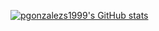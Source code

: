 [![pgonzalezs1999's GitHub stats](https://github-readme-stats.vercel.app/api?username=pgonzalezs1999)](https://github.com/anuraghazra/github-readme-stats)
